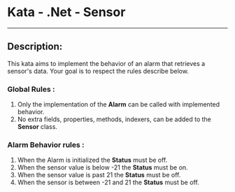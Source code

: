 ﻿# Kata - .Net  - Sensor
---
## Description:
This kata aims to implement the behavior of an alarm that retrieves a sensor's data.
Your goal is to respect the rules describe below.

### Global Rules :
1. Only the implementation of the **Alarm** can be called with implemented behavior.
2. No extra fields, properties, methods, indexers, can be added to the **Sensor** class.

### Alarm Behavior rules :
1. When the Alarm is initialized the **Status** must be off.
2. When the sensor value is below -21 the **Status** must be on.
3. When the sensor value is past 21 the **Status** must be off.
4. When the sensor is between -21 and 21 the **Status** must be off.